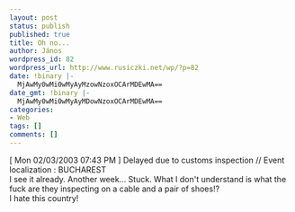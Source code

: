```yaml
---
layout: post
status: publish
published: true
title: Oh no...
author: János
wordpress_id: 82
wordpress_url: http://www.rusiczki.net/wp/?p=82
date: !binary |-
  MjAwMy0wMi0wMyAyMzowNzoxOCArMDEwMA==
date_gmt: !binary |-
  MjAwMy0wMi0wMyAyMDowNzoxOCArMDEwMA==
categories:
- Web
tags: []
comments: []
---
```

<p>[ Mon 02/03/2003 07:43 PM ] Delayed due to customs inspection // Event localization : BUCHAREST<br />
I see it already. Another week... Stuck. What I don't understand is what the fuck are they inspecting on a cable and a pair of shoes!?<br />
I hate this country!</p>
